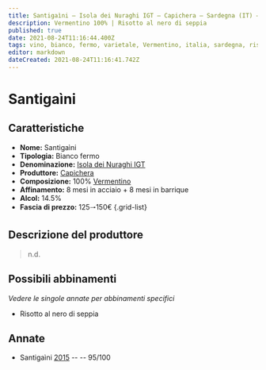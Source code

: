 ```yaml
---
title: Santigaìni – Isola dei Nuraghi IGT – Capichera – Sardegna (IT) – 125🠒150€ – 5★
description: Vermentino 100% | Risotto al nero di seppia
published: true
date: 2021-08-24T11:16:44.400Z
tags: vino, bianco, fermo, varietale, Vermentino, italia, sardegna, risotto al nero di seppia, 125🠒150€, 5 stelle
editor: markdown
dateCreated: 2021-08-24T11:16:41.742Z
---
```


# Santigaìni

## Caratteristiche
- **Nome:** Santigaìni 
- **Tipologia:** Bianco fermo
- **Denominazione:** [Isola dei Nuraghi IGT](/denominazioni/Italia/Sardegna/IGT/Isola-dei-Nuraghi)
- **Produttore:** [Capichera](/produttori/Italia/Sardegna/Capichera) 
- **Composizione:** 100% [Vermentino](/vitigni/Italia/bacca-bianca/vermentino)
- **Affinamento:** 8 mesi in acciaio + 8 mesi in barrique 
- **Alcol:** 14.5%
- **Fascia di prezzo:** 125🠒150€
{.grid-list}

## Descrizione del produttore

> n.d.

## Possibili abbinamenti
*Vedere le singole annate per abbinamenti specifici*

- Risotto al nero di seppia

## Annate
- Santigaìni [2015](vini/Italia/Sardegna/Capichera/Santigaini/2015) -- <span class="star-5"></span> -- 95/100


